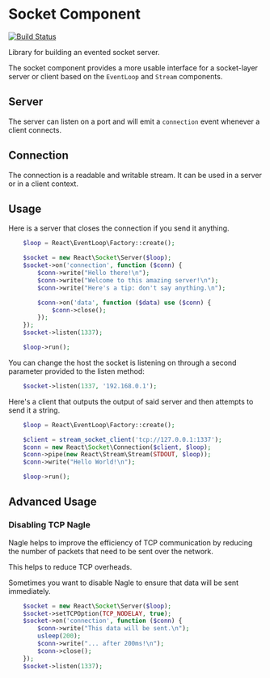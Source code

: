 # Socket Component

[![Build Status](https://secure.travis-ci.org/reactphp/socket.png?branch=master)](http://travis-ci.org/reactphp/socket)

Library for building an evented socket server.

The socket component provides a more usable interface for a socket-layer
server or client based on the `EventLoop` and `Stream` components.

## Server

The server can listen on a port and will emit a `connection` event whenever a
client connects.

## Connection

The connection is a readable and writable stream. It can be used in a server
or in a client context.

## Usage

Here is a server that closes the connection if you send it anything.
```php
    $loop = React\EventLoop\Factory::create();

    $socket = new React\Socket\Server($loop);
    $socket->on('connection', function ($conn) {
        $conn->write("Hello there!\n");
        $conn->write("Welcome to this amazing server!\n");
        $conn->write("Here's a tip: don't say anything.\n");

        $conn->on('data', function ($data) use ($conn) {
            $conn->close();
        });
    });
    $socket->listen(1337);

    $loop->run();
```    
You can change the host the socket is listening on through a second parameter 
provided to the listen method:
```php
    $socket->listen(1337, '192.168.0.1');
```
Here's a client that outputs the output of said server and then attempts to
send it a string.
```php
    $loop = React\EventLoop\Factory::create();

    $client = stream_socket_client('tcp://127.0.0.1:1337');
    $conn = new React\Socket\Connection($client, $loop);
    $conn->pipe(new React\Stream\Stream(STDOUT, $loop));
    $conn->write("Hello World!\n");

    $loop->run();
```

## Advanced Usage

### Disabling TCP Nagle
Nagle helps to improve the efficiency of TCP communication by reducing the
number of packets that need to be sent over the network.

This helps to reduce TCP overheads.

Sometimes you want to disable Nagle to ensure that data will be sent
immediately.
```php
    $socket = new React\Socket\Server($loop);
    $socket->setTCPOption(TCP_NODELAY, true);
    $socket->on('connection', function ($conn) {
        $conn->write("This data will be sent.\n");
        usleep(200);
        $conn->write("... after 200ms!\n");
        $conn->close();
    });
    $socket->listen(1337);
```
